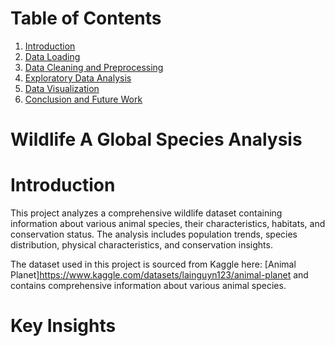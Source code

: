 # Table of Contents
1. [Introduction](#Introduction)
2. [Data Loading](#Data-Loading)
3. [Data Cleaning and Preprocessing](#Data-Cleaning-and-Preprocessing)
4. [Exploratory Data Analysis](#Exploratory-Data-Analysis)
5. [Data Visualization](#Data-Visualization)
6. [Conclusion and Future Work](#Conclusion-and-Future-Work)

# Wildlife A Global Species Analysis

# Introduction
This project analyzes a comprehensive wildlife dataset containing information about various animal species, their characteristics, habitats, and conservation status. The analysis includes population trends, species distribution, physical characteristics, and conservation insights.

The dataset used in this project is sourced from Kaggle here: [Animal Planet]https://www.kaggle.com/datasets/lainguyn123/animal-planet and contains comprehensive information about various animal species.


# Key Insights
